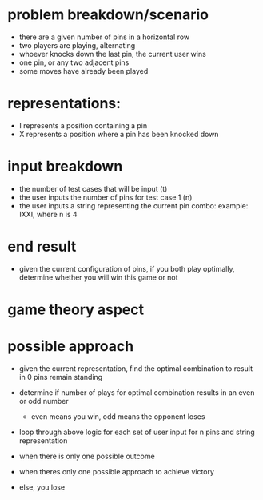 # problem breakdown/scenario
- there are a given number of pins in a horizontal row
- two players are playing, alternating
- whoever knocks down the last pin, the current user wins
- one pin, or any two adjacent pins
- some moves have already been played


# representations:
- I represents a position containing a pin
- X represents a position where a pin has been knocked down

# input breakdown
- the number of test cases that will be input (t)
- the user inputs the number of pins for test case 1 (n)
- the user inputs a string representing the current pin combo: example: IXXI, where n is 4

# end result
- given the current configuration of pins, if you both play optimally, determine whether you will win this game or not

# game theory aspect

# possible approach
- given the current representation, find the optimal combination to result in 0 pins remain standing
- determine if number of plays for optimal combination results in an even or odd number
    - even means you win, odd means the opponent loses
- loop through above logic for each set of user input for n pins and string representation


- when there is only one possible outcome
- when theres only one possible approach to achieve victory
- else, you lose 